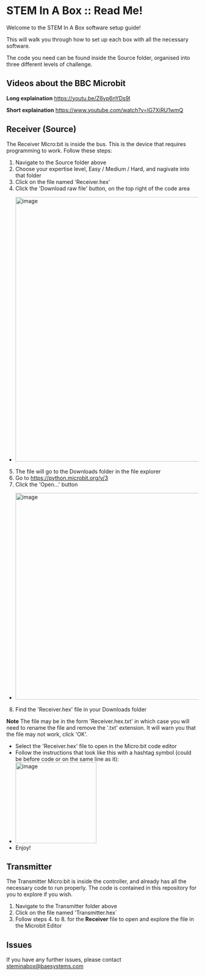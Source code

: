 # STEM In A Box :: Read Me!

Welcome to the STEM In A Box software setup guide!

This will walk you through how to set up each box with all the necessary software.

The code you need can be found inside the Source folder, organised into three different levels of challenge.

## Videos about the BBC Microbit
**Long explaination**
https://youtu.be/Z6vp6nYDs9I

**Short explaination**
https://www.youtube.com/watch?v=IG7XiRU1wmQ

## Receiver (Source)
The Receiver Micro:bit is inside the bus. This is the device that requires programming to work. Follow these steps:

1. Navigate to the Source folder above
2. Choose your expertise level, Easy / Medium / Hard, and nagivate into that folder
3. Click on the file named 'Receiver.hex'
4. Click the 'Download raw file' button, on the top right of the code area
  - <img width="693" alt="image" src="https://github.com/TastyBrainWave/STEMInABox/assets/99412364/5042a53e-bdbf-4fff-9c96-98b8a4d43898">
5. The file will go to the Downloads folder in the file explorer
6. Go to https://python.microbit.org/v/3
7. Click the 'Open...' button
  - <img width="541" alt="image" src="https://github.com/TastyBrainWave/STEMInABox/assets/99412364/cecf216b-73bf-46cf-b36c-ddf6de53c103">
8. Find the 'Receiver.hex' file in your Downloads folder

**Note**
The file may be in the form 'Receiver.hex.txt' in which case you will need to rename the file and remove the '.txt' extension. It will warn you that the file may not work, click 'OK'.
- Select the 'Receiver.hex' file to open in the Micro:bit code editor
- Follow the instructions that look like this with a hashtag symbol (could be before code or on the same line as it):
- <img width="212" alt="image" src="https://github.com/TastyBrainWave/STEMInABox/assets/99412364/c96cecaf-816d-405a-a57b-a6a180f13985">
- Enjoy!

## Transmitter
The Transmitter Micro:bit is inside the controller, and already has all the necessary code to run properly. The code is contained in this repository for you to explore if you wish.

1. Navigate to the Transmitter folder above
2. Click on the file named 'Transmitter.hex`
3. Follow steps 4. to 8. for the **Receiver** file to open and explore the file in the Microbit Editor

## Issues
If you have any further issues, please contact [steminabox@baesystems.com](mailto:steminabox@baesystems.com)
